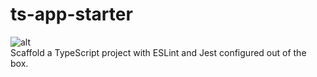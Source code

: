 # ts-app-starter
![alt](https://nodei.co/npm/ts-app-starter.png)  
Scaffold a TypeScript project with ESLint and Jest configured out of the box.

